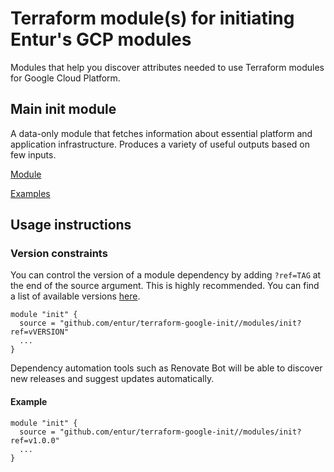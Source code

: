# Terraform module(s) for initiating Entur's GCP modules
Modules that help you discover attributes needed to use Terraform modules for Google Cloud Platform.

## Main init module
A data-only module that fetches information about essential platform and application infrastructure. Produces a variety of useful outputs based on few inputs.

[Module](modules/init)

[Examples](examples/init)

## Usage instructions

### Version constraints
You can control the version of a module dependency by adding `?ref=TAG` at the end of the source argument. This is highly recommended. You can find a list of available versions [here](https://github.com/entur/terraform-google-init/releases).

```
module "init" {
  source = "github.com/entur/terraform-google-init//modules/init?ref=vVERSION"
  ...
}
```

Dependency automation tools such as Renovate Bot will be able to discover new releases and suggest updates automatically.

#### Example
<!-- x-release-please-start-version -->
```
module "init" {
  source = "github.com/entur/terraform-google-init//modules/init?ref=v1.0.0"
  ...
}
```
<!-- x-release-please-end -->

